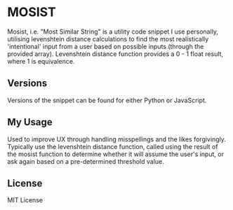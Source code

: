 # MOSIST
Mosist, i.e. "Most Similar String" is a utility code snippet I use personally, utilising levenshtein distance calculations to find the most realistically 'intentional' input from a user based on possible inputs (through the provided array).
Levenshtein distance function provides a 0 - 1 float result, where 1 is equivalence.

## Versions
Versions of the snippet can be found for either Python or JavaScript.

## My Usage
Used to improve UX through handling misspellings and the likes forgivingly. Typically use the levenshtein distance function, called using the result of the mosist function to determine whether it will assume the user's input, or ask again based on a pre-determined threshold value.

## License
MIT License
